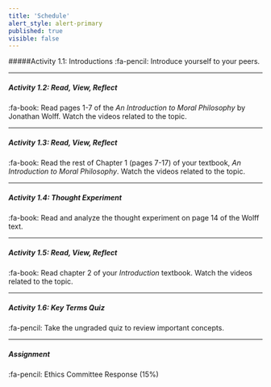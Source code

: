 ```yaml
---
title: 'Schedule'
alert_style: alert-primary
published: true
visible: false
---
```



#####Activity 1.1: Introductions
:fa-pencil: Introduce yourself to your peers.

---
##### Activity 1.2: Read, View, Reflect
:fa-book: Read pages 1-7 of the *An Introduction to Moral Philosophy* by Jonathan Wolff. Watch the videos related to the topic.

---
##### Activity 1.3: Read, View, Reflect
:fa-book: Read the rest of Chapter 1 (pages 7-17) of your textbook, *An Introduction to Moral Philosophy*. Watch the videos related to the topic.

---
##### Activity 1.4: Thought Experiment
:fa-book: Read and analyze the thought experiment on page 14 of the Wolff text.

---
##### Activity 1.5: Read, View, Reflect
:fa-book: Read chapter 2 of your *Introduction* textbook. Watch the videos related to the topic.

---
##### Activity 1.6: Key Terms Quiz
:fa-pencil: Take the ungraded quiz to review important concepts.

---
##### **Assignment**
:fa-pencil: Ethics Committee Response (15%)
